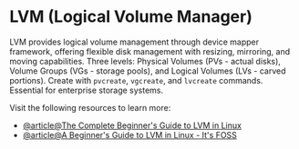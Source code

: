 # LVM (Logical Volume Manager)

LVM provides logical volume management through device mapper framework, offering flexible disk management with resizing, mirroring, and moving capabilities. Three levels: Physical Volumes (PVs - actual disks), Volume Groups (VGs - storage pools), and Logical Volumes (LVs - carved portions). Create with `pvcreate`, `vgcreate`, and `lvcreate` commands. Essential for enterprise storage systems.

Visit the following resources to learn more:

- [@article@The Complete Beginner's Guide to LVM in Linux](https://linuxhandbook.com/lvm-guide/)
- [@article@A Beginner's Guide to LVM in Linux - It's FOSS](https://itsfoss.com/lvm-guide/)
